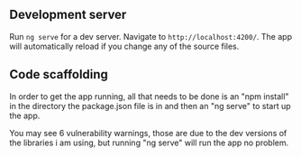 ## Development server

Run `ng serve` for a dev server. Navigate to `http://localhost:4200/`. The app will automatically reload if you change any of the source files.

## Code scaffolding

In order to get the app running, all that needs to be done is an "npm install" in the directory the package.json file is in and then an "ng serve" to start up the app.

You may see 6 vulnerability warnings, those are due to the dev versions of the libraries i am using, but running "ng serve" will run the app no problem.
